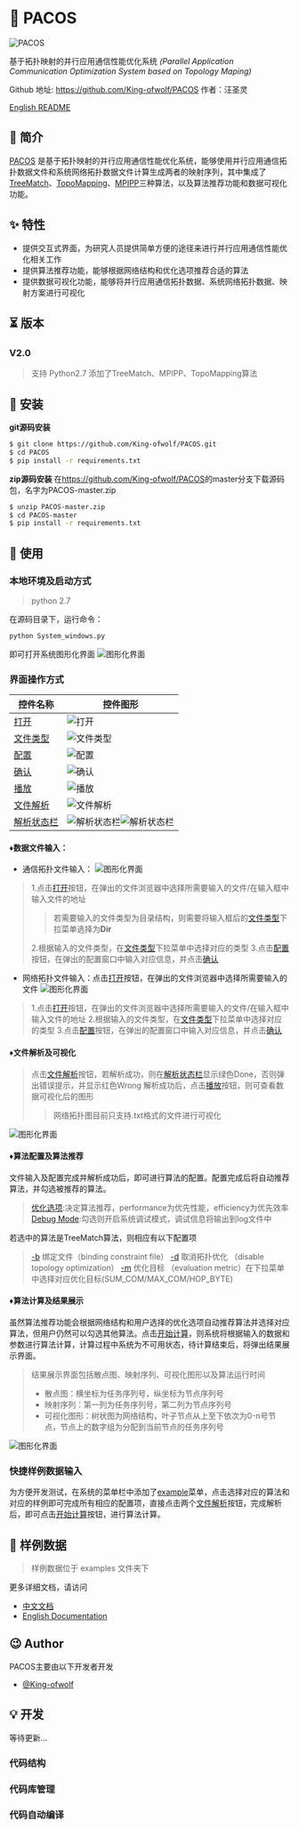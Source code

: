 

# 📃 PACOS
![PACOS](https://github.com/King-ofwolf/PACOS/blob/master/Layout/png/1208066.png)

基于拓扑映射的并行应用通信性能优化系统
*(Parallel Application Communication Optimization System based on Topology Maping)*

Github 地址: <https://github.com/King-ofwolf/PACOS>
作者：汪圣灵

[English README](README.en.md)
## 📣 简介

[PACOS](https://github.com/King-ofwolf/PACOS) 是基于拓扑映射的并行应用通信性能优化系统，能够使用并行应用通信拓扑数据文件和系统网络拓扑数据文件计算生成两者的映射序列，其中集成了[TreeMatch](http://treematch.gforge.inria.fr/)、[TopoMapping](https://dl.acm.org/citation.cfm?id=3079104)、[MPIPP](https://dl.acm.org/citation.cfm?id=1183451)三种算法，以及算法推荐功能和数据可视化功能。

## ✨ 特性

* 提供交互式界面，为研究人员提供简单方便的途径来进行并行应用通信性能优化相关工作
* 提供算法推荐功能，能够根据网络结构和优化选项推荐合适的算法
* 提供数据可视化功能，能够将并行应用通信拓扑数据、系统网络拓扑数据、映射方案进行可视化

## ⏳ 版本

### V2.0
> 支持 Python2.7
> 添加了TreeMatch、MPIPP、TopoMapping算法

## 🔰 安装
**git源码安装**
```bash
$ git clone https://github.com/King-ofwolf/PACOS.git
$ cd PACOS
$ pip install -r requirements.txt
```
**zip源码安装**
在<https://github.com/King-ofwolf/PACOS>的master分支下载源码包，名字为PACOS-master.zip
```bash
$ unzip PACOS-master.zip
$ cd PACOS-master
$ pip install -r requirements.txt
```
## 📝 使用
### 本地环境及启动方式
> python 2.7
> 
在源码目录下，运行命令：
```bash
python System_windows.py
```
即可打开系统图形化界面
![图形化界面](https://github.com/King-ofwolf/PACOS/blob/master/Layout/img/main.png)
### 界面操作方式
控件名称 | 控件图形
--------|-------
[打开]()|![打开](https://github.com/King-ofwolf/PACOS/blob/master/Layout/img/open.png)
[文件类型]()|![文件类型](https://github.com/King-ofwolf/PACOS/blob/master/Layout/img/file_type.png)
[配置]()|![配置](https://github.com/King-ofwolf/PACOS/blob/master/Layout/img/setting.png)
[确认]()|![确认](https://github.com/King-ofwolf/PACOS/blob/master/Layout/img/ensure.png)
[播放]()|![播放](https://github.com/King-ofwolf/PACOS/blob/master/Layout/img/play.png)
[文件解析]()|![文件解析](https://github.com/King-ofwolf/PACOS/blob/master/Layout/img/file_analysis.png)
[解析状态栏]()|![解析状态栏](https://github.com/King-ofwolf/PACOS/blob/master/Layout/img/analysis_done.png)![解析状态栏](https://github.com/King-ofwolf/PACOS/blob/master/Layout/img/analysis_wrong.png)
#### &diams;数据文件输入：
- 通信拓扑文件输入：
![图形化界面](https://github.com/King-ofwolf/PACOS/blob/master/Layout/img/task_intput_line.png)
> 1.点击[打开]()按钮，在弹出的文件浏览器中选择所需要输入的文件/在输入框中输入文件的地址
> >若需要输入的文件类型为目录结构，则需要将输入框后的[文件类型]()下拉菜单选择为**Dir**
> 
> 2.根据输入的文件类型，在[文件类型]()下拉菜单中选择对应的类型
> 3.点击[配置]()按钮，在弹出的配置窗口中输入对应信息，并点击[确认]()
- 网络拓扑文件输入：点击[打开]()按钮，在弹出的文件浏览器中选择所需要输入的文件
![图形化界面](https://github.com/King-ofwolf/PACOS/blob/master/Layout/img/net_input_line.png)
> 1.点击[打开]()按钮，在弹出的文件浏览器中选择所需要输入的文件/在输入框中输入文件的地址
> 2.根据输入的文件类型，在[文件类型]()下拉菜单中选择对应的类型
> 3.点击[配置]()按钮，在弹出的配置窗口中输入对应信息，并点击[确认]()

#### &diams;文件解析及可视化
> 点击[文件解析]()按钮，若解析成功，则在[解析状态栏]()显示绿色Done，否则弹出错误提示，并显示红色Wrong
> 解析成功后，点击[播放]()按钮，则可查看数据可视化后的图形
> > 网络拓扑图目前只支持.txt格式的文件进行可视化

![图形化界面](https://github.com/King-ofwolf/PACOS/blob/master/Layout/img/TaskGraph.png)
#### &diams;算法配置及算法推荐
文件输入及配置完成并解析成功后，即可进行算法的配置。配置完成后将自动推荐算法，并勾选被推荐的算法。
> [优化选项]():决定算法推荐，performance为优先性能，efficiency为优先效率
> [Debug Mode]():勾选则开启系统调试模式，调试信息将输出到log文件中

若选中的算法是TreeMatch算法，则相应有以下配置项
> [-b]() 绑定文件（binding constraint file）
> [-d]() 取消拓扑优化 （disable topology optimization）
> [-m]() 优化目标 （evaluation metric）在下拉菜单中选择对应优化目标(SUM_COM/MAX_COM/HOP_BYTE)

#### &diams;算法计算及结果展示
虽然算法推荐功能会根据网络结构和用户选择的优化选项自动推荐算法并选择对应算法，但用户仍然可以勾选其他算法。点击[开始计算]()，则系统将根据输入的数据和参数进行算法计算，计算过程中系统为不可用状态，待计算结束后，将弹出结果展示界面。
> 结果展示界面包括散点图、映射序列、可视化图形以及算法运行时间
> - 散点图：横坐标为任务序列号，纵坐标为节点序列号
> - 映射序列：第一列为任务序列号，第二列为节点序列号
> - 可视化图形：树状图为网络结构，叶子节点从上至下依次为0-n号节点，节点上的数字组为分配到当前节点的任务序列号

![图形化界面](https://github.com/King-ofwolf/PACOS/blob/master/Layout/img/result_show.png)
### 快捷样例数据输入
为方便开发测试，在系统的菜单栏中添加了[example]()菜单，点击选择对应的算法和对应的样例即可完成所有相应的配置项，直接点击两个[文件解析]()按钮，完成解析后，即可点击[开始计算]()按钮，进行算法计算。

## 🔖 样例数据

> 样例数据位于 examples 文件夹下

更多详细文档，请访问

* [中文文档](README.md)
* [English Documentation](README.en.md)

## 😉 Author

PACOS主要由以下开发者开发

* [@King-ofwolf](https://github.com/King-ofwolf/)

## 💡 开发
等待更新...
### 代码结构
### 代码库管理
### 代码自动编译


